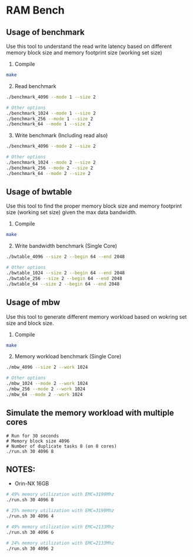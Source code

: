 RAM Bench
=========

Usage of benchmark
-----
Use this tool to understand the read write latency based on different memory block size and memory footprint size (working set size)

1. Compile
```bash
make
```
2. Read benchmark
```bash
./benchmark_4096 --mode 1 --size 2

# Other options
./benchmark_1024 --mode 1 --size 2
./benchmark_256 --mode 1 --size 2
./benchmark_64 --mode 1 --size 2
```
3. Write benchmark (Including read also)
```bash
./benchmark_4096 --mode 2 --size 2

# Other options
./benchmark_1024 --mode 2 --size 2
./benchmark_256 --mode 2 --size 2
./benchmark_64 --mode 2 --size 2
```

## Usage of bwtable
Use this tool to find the proper memory block size and memory footprint size (working set size) given the max data bandwidth.

1. Compile
```bash
make
```
2. Write bandwidth benchmark (Single Core)
```bash
./bwtable_4096 --size 2 --begin 64 --end 2048

# Other options
./bwtable_1024 --size 2 --begin 64 --end 2048
./bwtable_256 --size 2 --begin 64 --end 2048
./bwtable_64 --size 2 --begin 64 --end 2048
```

## Usage of mbw
Use this tool to generate different memory workload based on wokring set size and block size.

1. Compile
```bash
make
```
2. Memory workload benchmark (Single Core)
```bash
./mbw_4096 --size 2 --work 1024

# Other options
./mbw_1024 --mode 2 --work 1024
./mbw_256 --mode 2 --work 1024
./mbw_64 --mode 2 --work 1024
```


## Simulate the memory workload with multiple cores
```
# Run for 30 seconds
# Memory block size 4096
# Number of duplicate tasks 8 (on 8 cores)
./run.sh 30 4096 8
```

## NOTES:
- Orin-NX 16GB
```bash
# 49% memory utilization with EMC=3199Mhz
./run.sh 30 4096 8

# 25% memory utilization with EMC=3199Mhz
./run.sh 30 4096 4

# 49% memory utilization with EMC=2133Mhz
./run.sh 30 4096 6

# 24% memory utilization with EMC=2133Mhz
./run.sh 30 4096 2
```

